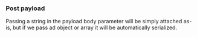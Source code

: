### Post payload
Passing a string in the payload body parameter will be simply attached as-is,
but if we pass ad object or array it will be automatically serialized.